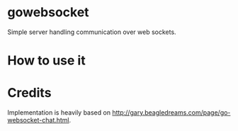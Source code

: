 # gowebsocket
Simple server handling communication over web sockets. 

# How to use it


# Credits
Implementation is heavily based on http://gary.beagledreams.com/page/go-websocket-chat.html. 

